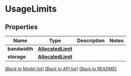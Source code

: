 # UsageLimits

## Properties
Name | Type | Description | Notes
------------ | ------------- | ------------- | -------------
**bandwidth** | [**AllocatedLimit**](AllocatedLimit.md) |  | 
**storage** | [**AllocatedLimit**](AllocatedLimit.md) |  | 

[[Back to Model list]](../README.md#documentation-for-models) [[Back to API list]](../README.md#documentation-for-api-endpoints) [[Back to README]](../README.md)


